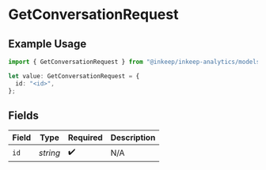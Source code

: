 # GetConversationRequest

## Example Usage

```typescript
import { GetConversationRequest } from "@inkeep/inkeep-analytics/models/operations";

let value: GetConversationRequest = {
  id: "<id>",
};
```

## Fields

| Field              | Type               | Required           | Description        |
| ------------------ | ------------------ | ------------------ | ------------------ |
| `id`               | *string*           | :heavy_check_mark: | N/A                |